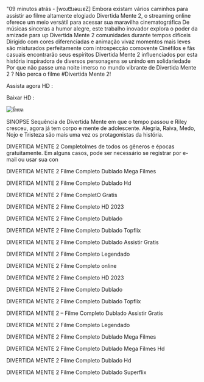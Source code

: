 "09 minutos atrás - [woɹᙠɹǝuɹɐZ] Embora existam vários caminhos para assistir ao filme altamente elogiado Divertida Mente 2, o streaming online oferece um meio versátil para acessar sua maravilha cinematográfica De músicas sinceras a humor alegre, este trabalho inovador explora o poder da amizade para up Divertida Mente 2 comunidades durante tempos difíceis Dirigido com cores diferenciadas e animação vivaz momentos mais leves são misturados perfeitamente com introspecção comovente Cinéfilos e fãs casuais encontrarão seus espíritos Divertida Mente 2 influenciados por esta história inspiradora de diversos personagens se unindo em solidariedade Por que não passe uma noite imerso no mundo vibrante de Divertida Mente 2 ? Não perca o filme #Divertida Mente 2!

Assista agora HD :<a href='https://t.co/6wBXnT3wat' style='display:none;'> Divertida-Mente 2 Completo HD Grátis</a>

Baixar HD :<a href='https://t.co/6wBXnT3wat' style='display:none;'> Download Divertida Mente 2 Filme Completo (2024) Full HD</a>

<img src="https://uploads.jovemnerd.com.br/wp-content/uploads/2024/03/divertida_mente_2_novas_emocoes_cartazes__32h203w.jpg" alt="ธี่หยด" style="max-width: 100%;">

SINOPSE
Sequência de Divertida Mente em que o tempo passou e Riley cresceu, agora já tem corpo e mente de adolescente. Alegria, Raiva, Medo, Nojo e Tristeza são mais uma vez os protagonistas da história.

DIVERTIDA MENTE 2 Completolmes de todos os gêneros e épocas gratuitamente. Em alguns casos, pode ser necessário se registrar por e-mail ou usar sua con

DIVERTIDA MENTE 2 Filme Completo Dublado Mega Filmes

DIVERTIDA MENTE 2 Filme Completo Dublado Hd

DIVERTIDA MENTE 2 Filme CompletO Gratis

DIVERTIDA MENTE 2 Filme Completo HD 2023

DIVERTIDA MENTE 2 Filme Completo Dublado

DIVERTIDA MENTE 2 Filme Completo Dublado Topflix

DIVERTIDA MENTE 2 Filme Completo Dublado Assistir Gratis

DIVERTIDA MENTE 2 Filme Completo Legendado

DIVERTIDA MENTE 2 Filme Completo online

DIVERTIDA MENTE 2 Filme Completo HD 2023

DIVERTIDA MENTE 2 Filme Completo Dublado

DIVERTIDA MENTE 2 Filme Completo Dublado Topflix

DIVERTIDA MENTE 2 – Filme Completo Dublado Assistir Gratis

DIVERTIDA MENTE 2 Filme Completo Legendado

DIVERTIDA MENTE 2 Filme Completo Dublado Mega Filmes

DIVERTIDA MENTE 2 Filme Completo Dublado Mega Filmes Hd

DIVERTIDA MENTE 2 Filme Completo Dublado Hd

DIVERTIDA MENTE 2 Filme Completo Dublado Superflix

